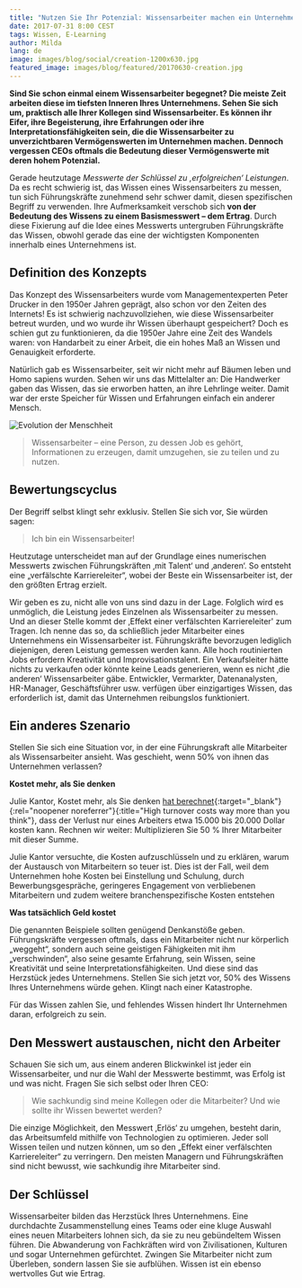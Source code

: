 ```yaml
---
title: "Nutzen Sie Ihr Potenzial: Wissensarbeiter machen ein Unternehmen aus"
date: 2017-07-31 8:00 CEST
tags: Wissen, E-Learning
author: Milda
lang: de
image: images/blog/social/creation-1200x630.jpg
featured_image: images/blog/featured/20170630-creation.jpg
---
```


__Sind Sie schon einmal einem Wissensarbeiter begegnet? Die meiste Zeit arbeiten diese im tiefsten Inneren Ihres Unternehmens. Sehen Sie sich um, praktisch alle Ihrer Kollegen sind Wissensarbeiter. Es können ihr Eifer, ihre Begeisterung, ihre Erfahrungen oder ihre Interpretationsfähigkeiten sein, die die Wissensarbeiter zu unverzichtbaren Vermögenswerten im Unternehmen machen. Dennoch vergessen CEOs oftmals die Bedeutung dieser Vermögenswerte mit deren hohem Potenzial.__

Gerade heutzutage _Messwerte der Schlüssel zu ‚erfolgreichen‘ Leistungen_. Da es recht schwierig ist, das Wissen eines Wissensarbeiters zu messen, tun sich Führungskräfte zunehmend sehr schwer damit, diesen spezifischen Begriff zu verwenden. Ihre Aufmerksamkeit verschob sich __von der Bedeutung des Wissens zu einem Basismesswert – dem Ertrag__. Durch diese Fixierung auf die Idee eines Messwerts untergruben Führungskräfte das Wissen, obwohl gerade das eine der wichtigsten Komponenten innerhalb eines Unternehmens ist.

## Definition des Konzepts

Das Konzept des Wissensarbeiters wurde vom Managementexperten Peter Drucker in den 1950er Jahren geprägt, also schon vor den Zeiten des Internets! Es ist schwierig nachzuvollziehen, wie diese Wissensarbeiter betreut wurden, und wo wurde ihr Wissen überhaupt gespeichert? Doch es schien gut zu funktionieren, da die 1950er Jahre eine Zeit des Wandels waren: von Handarbeit zu einer Arbeit, die ein hohes Maß an Wissen und Genauigkeit erforderte.

Natürlich gab es Wissensarbeiter, seit wir nicht mehr auf Bäumen leben und Homo sapiens wurden. Sehen wir uns das Mittelalter an: Die Handwerker gaben das Wissen, das sie erworben hatten, an ihre Lehrlinge  weiter. Damit war der erste Speicher für Wissen und Erfahrungen einfach ein anderer Mensch.

![Evolution der Menschheit](/images/blog/en/homosapiens.jpg)

> Wissensarbeiter – eine Person, zu dessen Job es gehört, Informationen zu erzeugen, damit umzugehen, sie zu teilen und zu nutzen.

## Bewertungscyclus

Der Begriff selbst klingt sehr exklusiv. Stellen Sie sich vor, Sie würden sagen:

> Ich bin ein Wissensarbeiter!

Heutzutage unterscheidet man auf der Grundlage eines numerischen Messwerts zwischen Führungskräften ‚mit Talent‘ und ‚anderen‘. So entsteht eine „verfälschte Karriereleiter“, wobei der Beste ein Wissensarbeiter ist, der den größten Ertrag erzielt.

Wir geben es zu, nicht alle von uns sind dazu in der Lage. Folglich wird es unmöglich, die Leistung jedes Einzelnen als Wissensarbeiter zu messen. Und an dieser Stelle kommt der ‚Effekt einer verfälschten Karriereleiter' zum Tragen. Ich nenne das so, da schließlich jeder Mitarbeiter eines Unternehmens ein Wissensarbeiter ist. Führungskräfte bevorzugen lediglich diejenigen, deren Leistung gemessen werden kann. Alle hoch routinierten Jobs erfordern Kreativität und Improvisationstalent. Ein Verkaufsleiter hätte nichts zu verkaufen oder könnte keine Leads generieren, wenn es nicht ‚die anderen‘ Wissensarbeiter gäbe. Entwickler, Vermarkter, Datenanalysten, HR-Manager, Geschäftsführer usw. verfügen über einzigartiges Wissen, das erforderlich ist, damit das Unternehmen reibungslos funktioniert.

## Ein anderes Szenario

Stellen Sie sich eine Situation vor, in der eine Führungskraft alle Mitarbeiter als Wissensarbeiter ansieht. Was geschieht, wenn 50% von ihnen das Unternehmen verlassen?

__Kostet mehr, als Sie denken__

Julie Kantor, Kostet mehr, als Sie denken [hat berechnet](http://www.huffingtonpost.com/julie-kantor/high-turnover-costs-way-more-than-you-think_b_9197238.html){:target="_blank"}{:rel="noopener noreferrer"}{:title="High turnover costs way more than you think"}, dass der Verlust nur eines Arbeiters etwa 15.000 bis 20.000 Dollar kosten kann. Rechnen wir weiter: Multiplizieren Sie 50 % Ihrer Mitarbeiter mit dieser Summe.

Julie Kantor versuchte, die Kosten aufzuschlüsseln und zu erklären, warum der Austausch von Mitarbeitern so teuer ist. Dies ist der Fall, weil dem Unternehmen hohe Kosten bei Einstellung und Schulung, durch Bewerbungsgespräche, geringeres Engagement von verbliebenen Mitarbeitern und zudem weitere branchenspezifische Kosten entstehen

__Was tatsächlich Geld kostet__

Die genannten Beispiele sollten genügend Denkanstöße geben. Führungskräfte vergessen oftmals, dass ein Mitarbeiter nicht nur körperlich „weggeht“, sondern auch seine geistigen Fähigkeiten mit ihm „verschwinden“, also seine gesamte Erfahrung, sein Wissen, seine Kreativität und seine Interpretationsfähigkeiten. Und diese sind das Herzstück jedes Unternehmens. Stellen Sie sich jetzt vor, 50% des Wissens Ihres Unternehmens würde gehen. Klingt nach einer Katastrophe.

Für das Wissen zahlen Sie, und fehlendes Wissen hindert Ihr Unternehmen daran, erfolgreich zu sein.

## Den Messwert austauschen, nicht den Arbeiter

Schauen Sie sich um, aus einem anderen Blickwinkel ist jeder ein Wissensarbeiter, und nur die Wahl der Messwerte bestimmt, was Erfolg ist und was nicht. Fragen Sie sich selbst oder Ihren CEO:

> Wie sachkundig sind meine Kollegen oder die Mitarbeiter? Und wie sollte ihr Wissen bewertet werden?

Die einzige Möglichkeit, den Messwert ‚Erlös‘ zu umgehen, besteht darin, das Arbeitsumfeld mithilfe von Technologien zu optimieren. Jeder soll Wissen teilen und nutzen können, um so den „Effekt einer verfälschten Karriereleiter“ zu verringern. Den meisten Managern und Führungskräften sind nicht bewusst, wie sachkundig ihre Mitarbeiter sind.

## Der Schlüssel

Wissensarbeiter bilden das Herzstück Ihres Unternehmens. Eine durchdachte Zusammenstellung eines Teams oder eine kluge Auswahl eines neuen Mitarbeiters lohnen sich, da sie zu neu gebündeltem Wissen führen. Die Abwanderung von Fachkräften wird von Zivilisationen, Kulturen und sogar Unternehmen gefürchtet. Zwingen Sie Mitarbeiter nicht zum Überleben, sondern lassen Sie sie aufblühen. Wissen ist ein ebenso wertvolles Gut wie Ertrag.
